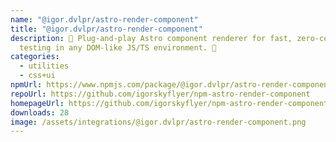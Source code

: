 ```yaml
---
name: "@igor.dvlpr/astro-render-component"
title: "@igor.dvlpr/astro-render-component"
description: 🤖 Plug-and-play Astro component renderer for fast, zero-config
  testing in any DOM-like JS/TS environment. 🐬
categories:
  - utilities
  - css+ui
npmUrl: https://www.npmjs.com/package/@igor.dvlpr/astro-render-component
repoUrl: https://github.com/igorskyflyer/npm-astro-render-component
homepageUrl: https://github.com/igorskyflyer/npm-astro-render-component
downloads: 28
image: /assets/integrations/@igor.dvlpr/astro-render-component.png
---
```

